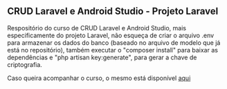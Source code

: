 <h2>CRUD Laravel e Android Studio - Projeto Laravel</h2>

<p>Respositório do curso de CRUD Laravel e Android Studio, mais especificamente do projeto Laravel, não esqueça de criar o arquivo .env para armazenar os dados do banco (baseado no arquivo de modelo que já está no repositório), também executar o "composer install" para baixar as dependências e "php artisan key:generate", para gerar a chave de criptografia.</p>

<p>Caso queira acompanhar o curso, o mesmo está disponível <a href='https://www.youtube.com/playlist?list=PLssIKrX2yyQHCAIpPExVlnqcLP4j03SuA'>aqui</a></p>
